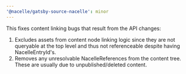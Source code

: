 ```yaml
---
'@nacelle/gatsby-source-nacelle': minor
---
```


This fixes content linking bugs that result from the API changes:

1. Excludes assets from content node linking logic since they are not queryable at the top level and thus not referenceable despite having NacelleEntryId's.
2. Removes any unresolvable NacelleReferences from the content tree. These are usually due to unpublished/deleted content.
